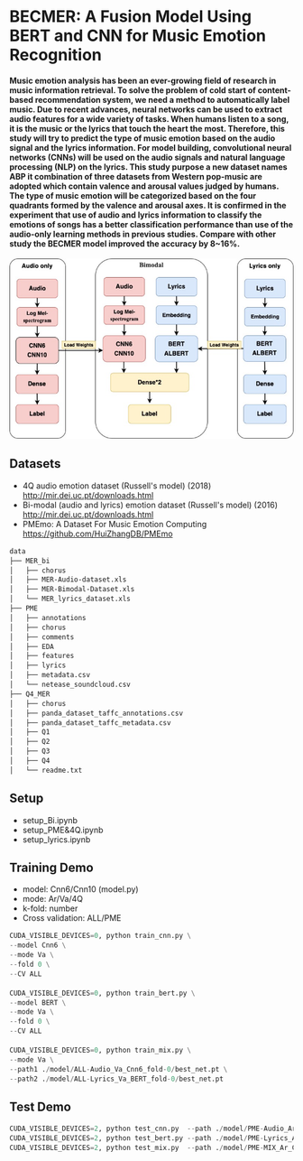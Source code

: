 # BECMER: A Fusion Model Using BERT and CNN for Music Emotion Recognition

#### Music emotion analysis has been an ever-growing field of research in music information retrieval. To solve the problem of cold start of content-based recommendation system, we need a method to automatically label music. Due to recent advances, neural networks can be used to extract audio features for a wide variety of tasks. When humans listen to a song, it is the music or the lyrics that touch the heart the most. Therefore, this study will try to predict the type of music emotion based on the audio signal and the lyrics information. For model building, convolutional neural networks (CNNs) will be used on the audio signals and natural language processing (NLP) on the lyrics. This study purpose a new dataset names ABP it combination of three datasets from Western pop-music are adopted which contain valence and arousal values judged by humans. The type of music emotion will be categorized based on the four quadrants formed by the valence and arousal axes. It is confirmed in the experiment that use of audio and lyrics information to classify the emotions of songs has a better classification performance than use of the audio-only learning methods in previous studies. Compare with other study the BECMER model improved the accuracy by 8~16%. 

![GITHUB](https://github.com/sungbohsun/BECMER/blob/main/BECMER.png)

## Datasets
* 4Q audio emotion dataset (Russell's model) (2018) http://mir.dei.uc.pt/downloads.html
* Bi-modal (audio and lyrics) emotion dataset (Russell's model) (2016) http://mir.dei.uc.pt/downloads.html
* PMEmo: A Dataset For Music Emotion Computing https://github.com/HuiZhangDB/PMEmo

```bash
data
├── MER_bi
│   ├── chorus
│   ├── MER-Audio-dataset.xls
│   ├── MER-Bimodal-Dataset.xls
│   └── MER_lyrics_dataset.xls
├── PME
│   ├── annotations
│   ├── chorus
│   ├── comments
│   ├── EDA
│   ├── features
│   ├── lyrics
│   ├── metadata.csv
│   └── netease_soundcloud.csv
├── Q4_MER
│   ├── chorus
│   ├── panda_dataset_taffc_annotations.csv
│   ├── panda_dataset_taffc_metadata.csv
│   ├── Q1
│   ├── Q2
│   ├── Q3
│   ├── Q4
│   └── readme.txt
```
## Setup
* setup_Bi.ipynb
* setup_PME&4Q.ipynb
* setup_lyrics.ipynb

## Training Demo
* model: Cnn6/Cnn10 (model.py)
* mode:  Ar/Va/4Q
* k-fold: number
* Cross validation: ALL/PME
```python
CUDA_VISIBLE_DEVICES=0, python train_cnn.py \
--model Cnn6 \
--mode Va \
--fold 0 \
--CV ALL

CUDA_VISIBLE_DEVICES=0, python train_bert.py \
--model BERT \
--mode Va \
--fold 0 \
--CV ALL

CUDA_VISIBLE_DEVICES=0, python train_mix.py \
--mode Va \
--path1 ./model/ALL-Audio_Va_Cnn6_fold-0/best_net.pt \
--path2 ./model/ALL-Lyrics_Va_BERT_fold-0/best_net.pt
```

## Test Demo
```python
CUDA_VISIBLE_DEVICES=2, python test_cnn.py  --path ./model/PME-Audio_Ar_Cnn10_fold-0/best_net.pt
CUDA_VISIBLE_DEVICES=2, python test_bert.py --path ./model/PME-Lyrics_Ar_BERT_fold-0/best_net.pt
CUDA_VISIBLE_DEVICES=2, python test_mix.py  --path ./model/PME-MIX_Ar_Cnn6_BERT_fold-0/best_net.pt
```
